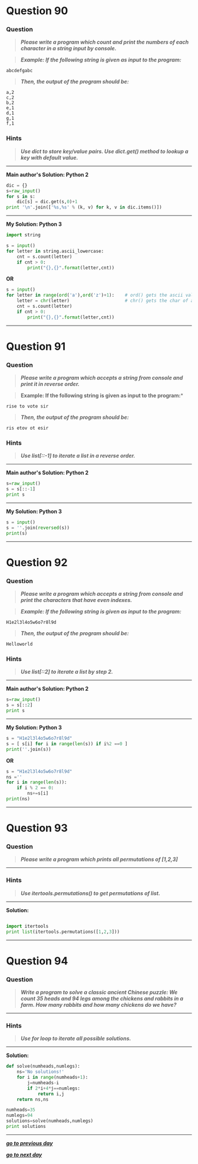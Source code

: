 
# Question 90

### **Question**

>***Please write a program which count and print the numbers of each character in a string input by console.***

>***Example:
If the following string is given as input to the program:***
```
abcdefgabc
```
>***Then, the output of the program should be:***
```
a,2
c,2
b,2
e,1
d,1
g,1
f,1
```
### Hints 
> ***Use dict to store key/value pairs.
Use dict.get() method to lookup a key with default value.***

----------------------

**Main author's Solution: Python 2**
```python
dic = {}
s=raw_input()
for s in s:
    dic[s] = dic.get(s,0)+1
print '\n'.join(['%s,%s' % (k, v) for k, v in dic.items()])
```
----------------
**My Solution: Python 3**
```python
import string

s = input()
for letter in string.ascii_lowercase:
    cnt = s.count(letter)
    if cnt > 0:
        print("{},{}".format(letter,cnt))
```
**OR**
```python
s = input()
for letter in range(ord('a'),ord('z')+1):    # ord() gets the ascii value of a char
    letter = chr(letter)                     # chr() gets the char of an ascii value
    cnt = s.count(letter)
    if cnt > 0:
        print("{},{}".format(letter,cnt))
```
---------------------


# Question 91

### **Question**

>***Please write a program which accepts a string from console and print it in reverse order.***

>**Example:
If the following string is given as input to the program:***
```
rise to vote sir
```
>***Then, the output of the program should be:***
```
ris etov ot esir
```
### Hints 
> ***Use list[::-1] to iterate a list in a reverse order.***

----------------------

**Main author's Solution: Python 2**
```python
s=raw_input()
s = s[::-1]
print s
```
----------------
**My Solution: Python 3**
```python
s = input()
s = ''.join(reversed(s))
print(s)
```
---------------------

# Question 92

### **Question**

>***Please write a program which accepts a string from console and print the characters that have even indexes.***

>***Example:
If the following string is given as input to the program:***
```
H1e2l3l4o5w6o7r8l9d
```
>***Then, the output of the program should be:***
```
Helloworld
```
### Hints 
>***Use list[::2] to iterate a list by step 2.***

----------------------

**Main author's Solution: Python 2**
```python
s=raw_input()
s = s[::2]
print s
```
----------------
**My Solution: Python 3**
```python
s = "H1e2l3l4o5w6o7r8l9d"
s = [ s[i] for i in range(len(s)) if i%2 ==0 ]
print(''.join(s))
```
**OR**
```python
s = "H1e2l3l4o5w6o7r8l9d"
ns =''
for i in range(len(s)):
    if i % 2 == 0:
        ns+=s[i]
print(ns)
```
---------------------


# Question 93

### **Question**

>***Please write a program which prints all permutations of [1,2,3]***

----------------------
### Hints 
> ***Use itertools.permutations() to get permutations of list.***

----------------------

**Solution:**
```python

import itertools
print list(itertools.permutations([1,2,3]))
```
----------------


# Question 94

### **Question**

>***Write a program to solve a classic ancient Chinese puzzle: 
We count 35 heads and 94 legs among the chickens and rabbits in a farm. How many rabbits and how many chickens do we have?***


----------------------
### Hints 
> ***Use for loop to iterate all possible solutions.***

----------------------

**Solution:**
```python
def solve(numheads,numlegs):
    ns='No solutions!'
    for i in range(numheads+1):
        j=numheads-i
        if 2*i+4*j==numlegs:
            return i,j
    return ns,ns

numheads=35
numlegs=94
solutions=solve(numheads,numlegs)
print solutions
```
----------------

[***go to previous day***](https://github.com/darkprinx/100-plus-Python-programming-exercises-extended/blob/master/Status/Day_21.md "Day 21")

[***go to next day***](https://github.com/darkprinx/100-plus-Python-programming-exercises-extended/blob/master/Status/Day_23.md "Day 23")